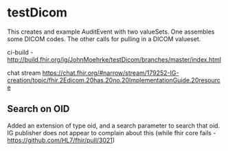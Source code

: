 # testDicom

This creates and example AuditEvent with two valueSets. One assembles some DICOM codes. The other calls for pulling in a DICOM valueset.

ci-build - http://build.fhir.org/ig/JohnMoehrke/testDicom/branches/master/index.html


chat stream https://chat.fhir.org/#narrow/stream/179252-IG-creation/topic/fhir.2Edicom.20has.20no.20ImplementationGuide.20resource

## Search on OID

Added an extension of type oid, and a search parameter to search that oid. IG publisher does not appear to complain about this (while fhir core fails - https://github.com/HL7/fhir/pull/3021)

